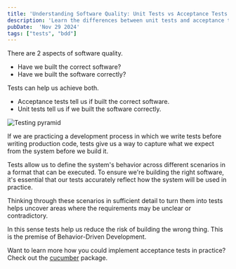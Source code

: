 ```yaml
---
title: 'Understanding Software Quality: Unit Tests vs Acceptance Tests'
description: 'Learn the differences between unit tests and acceptance tests and how they contribute to software quality.'
pubDate:  'Nov 29 2024'
tags: ["tests", "bdd"]
---
```


There are 2 aspects of software quality.
- Have we built the correct software?
- Have we built the software correctly?

Tests can help us achieve both.

- Acceptance tests tell us if built the correct software.
- Unit tests tell us if we built the software correctly.

![Testing pyramid](/blog/2-aspects-of-software-quality/pyramid.svg)

If we are practicing a development process in which we write tests before writing production code, tests give us a way to capture what we expect from the system before we build it.

Tests allow us to define the system's behavior across different scenarios in a format that can be executed. To ensure we're building the right software, it's essential that our tests accurately reflect how the system will be used in practice.

Thinking through these scenarios in sufficient detail to turn them into tests helps uncover areas where the requirements may be unclear or contradictory.

In this sense tests help us reduce the risk of building the wrong thing. This is the premise of Behavior-Driven Development.

Want to learn more how you could implement acceptance tests in practice? Check out the [cucumber](https://jakubsob.github.io/cucumber/) package.

